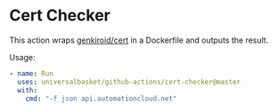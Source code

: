 # Cert Checker

This action wraps [genkiroid/cert](https://github.com/genkiroid/cert) in a Dockerfile and outputs the result.

Usage:

```yaml
- name: Run
  uses: universalbasket/github-actions/cert-checker@master
  with:
    cmd: "-f json api.automationcloud.net"
```
